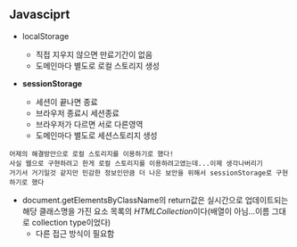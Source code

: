 Javasciprt
----------
* localStorage
    * 직접 지우지 않으면 만료기간이 없음
    * 도메인마다 별도로 로컬 스토리지 생성

* **sessionStorage**
    * 세션이 끝나면 종료
    * 브라우저 종료시 세션종료
    * 브라우저가 다르면 서로 다른영역
    * 도메인마다 별도로 세션스토리지 생성
```
어제의 해결방안으로 로컬 스토리지를 이용하기로 했다!
사실 웹으로 구현하려고 한게 로컬 스토리지를 이용하려고였는데...이제 생각나버리기
거기서 거기일것 같지만 민감한 정보인만큼 더 나은 보안을 위해서 sessionStorage로 구현하기로 했다
```
* document.getElementsByClassName의 return값은 실시간으로 업데이트되는 해당 클래스명을 가진 요소 목록의 *HTMLCollection*이다(배열이 아님...이름 그대로 collection type이었다)
    * 다른 접근 방식이 필요함